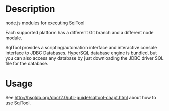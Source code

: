 # Description
node.js modules for executing SqlTool

Each supported platform has a different Git branch and a different node module.

SqlTool provides a scripting/automation interface and interactive console
interface to JDBC Databases.
HyperSQL database engine is bundled, but you can also access any database by
just downloading the JDBC driver SQL file for the database.

# Usage
See http://hsqldb.org/doc/2.0/util-guide/sqltool-chapt.html about how to use
SqlTool.
